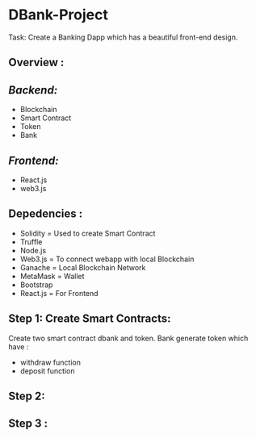 # DBank-Project
Task: Create a Banking Dapp which has a beautiful front-end design.

## Overview :

*Backend:*
----------
- Blockchain 
- Smart Contract
- Token
- Bank

*Frontend:*
-----------
- React.js
- web3.js 

## Depedencies :

- Solidity = Used to create Smart Contract
- Truffle 
- Node.js 
- Web3.js = To connect webapp with local Blockchain
- Ganache = Local Blockchain Network
- MetaMask = Wallet
- Bootstrap
- React.js = For Frontend 

## Step 1: Create Smart Contracts:

Create two smart contract dbank and token. Bank generate token which have : 

- withdraw function
- deposit function   

## Step 2: 

## Step 3 :
